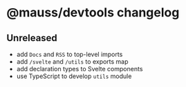 # @mauss/devtools changelog

## Unreleased

- add `Docs` and `RSS` to top-level imports
- add `/svelte` and `/utils` to exports map
- add declaration types to Svelte components
- use TypeScript to develop `utils` module
